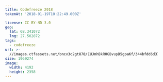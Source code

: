 ```yaml
---
title: Codefreeze 2018
takenAt: '2018-01-19T10:22:49.000Z'

license: CC BY-ND 3.0
geo:
  lat: 68.341072
  lng: 27.502872
tags:
  - codefreeze
url: >-
  //images.ctfassets.net/bncv3c2gt878/EUJmhBkR0GBvupD5gpaKf/344bfdd6d378b7b039e581b3af45cc63/codefreeze-2018_28023187379_o
size: 1969274
image:
  width: 4192
  height: 2358
---
```

